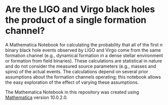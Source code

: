# Are the LIGO and Virgo black holes the product of a single formation channel?

A Mathematica Notebook for calculating the probability that all of the first _n_ binary black hole events observed by LIGO and Virgo come from the same formation channel (e.g., dynamical formation in a dense stellar environment or formation from field binaries). These calculations are statistical in nature and do not consider the measured source parameters (e.g., masses and spins) of the actual events. The calculations depend on several prior assumptions about the formation channels operating; this notebook allows the easy exploration of the effect of varying these assumptions.

The Mathematica Notebook in this repository was created using [Mathematica](https://www.wolfram.com/mathematica/) version 10.0.2.0.

